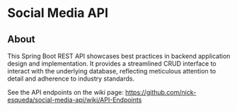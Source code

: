 # Social Media API

## About

This Spring Boot REST API showcases best practices in backend application design and implementation. It provides a streamlined CRUD interface to interact with the underlying database, reflecting meticulous attention to detail and adherence to industry standards.

See the API endpoints on the wiki page: https://github.com/nick-esqueda/social-media-api/wiki/API-Endpoints
